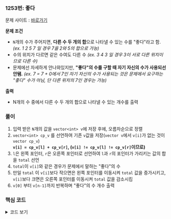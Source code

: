 ### 1253번: 좋다

문제 사이트 : [바로가기](https://www.acmicpc.net/problem/1253)

**문제 조건**
- `N`개의 수가 주어지면, **다른 수 두 개의 합**으로 나타낼 수 있는 수를 "좋다"라고 함. _(ex. 1 2 5 7 일 경우 7을 2와 5의 합으로 가능)_
- 수의 위치가 다르면 같은 수여도 다른 수 _(ex. 3 4 3 일 경우 3이 서로 다른 위치이므로 다른 수)_
- 문제에선 자세하게 안나와있지만, **"좋다"의 수를 구할 때 자기 자신의 수가 사용되선 안됌.**
_(ex. 7 = 7 + 0에서 7인 자기 자신의 수가 사용되는 것은 문제에서 요구하는 "좋다" 수가 아님, 단 다른 위치의 7인 경우는 가능)_

**출력**  
- N개의 수 중에서 다른 수 두 개의 합으로 나타낼 수 있는 개수를 출력

### 풀이
1. 입력 받은 `N`개의 값을 `vector<int> v`에 저장 후에, 오름차순으로 정렬
2. `vector<int> cp_v` 를 선언하여 기존 `v`값을 저장(`vector v`에서 `v[i]`가 없는 것이 `vector cp_v`)  
**`v[i] = cp_v[l] + cp_v[r]`, (`v[i] != cp_v[l] != cp_v[r]`이므로)**
3. `l`은 왼쪽 포인터, `r`은 오른쪽 포인터로 선언하여 `l`과 `r`의 포인터가 가리키는 값의 합을 `total` 선언
4. `total`이 `v[i]`와 같은 경우가 문제에서 말하는 "좋다"의 수
5. 만일 `total` 이 `v[i]`보다 작으면은 왼쪽 포인터를 이동시켜 `total` 값을 증가시키고, `v[i]`보다 크면은 오른쪽 포인터를 이동시켜 `total` 값을 감소시킴
6. `v[0]` 부터 `v[n-1]`까지 반복하며 "좋다"의 수 개수 출력

### 핵심 코드

<details>
<summary>코드 보기</summary>

```cpp
void solve() {
    for(int i = 0; i < n; i++) {
        int l = 0;
        int r = n - 2;
        vector<int> cp_v = v;
        cp_v.erase(cp_v.begin() + i);
        
        while(l < r) {
            int total = cp_v[l] + cp_v[r];
            if(v[i] == total) {
                res++;
                break;
            }
            else if(total < v[i]) l++;
            else if(total > v[i]) r--;
        }
    }
    cout << res << '\n';
}
```
- `l`은 왼쪽 포인터, `r`은 오른쪽 포인터(`cp_v`는 `v`에 비해 원소 1개가 없으므로 인덱스가 `n-2`까지 존재)
- `cp_v`에 `v`를 원소들을 복사하고, `i`번째의 원소를 지움(합이 `v[i]`인 것을 구할 때 `v[i]`값이 사용되선 안되기 때문)
- `total`로 `cp_v`의 왼쪽 포인터와 오른쪽 포인터 합을 저장하고, `v[i]`값과 비교
- `total`이 `v[i]`보다 작을 시 왼쪽 포인터를 이동시키며 `total`값을 증가시키고, `v[i]`보다 클 시 오른쪽 포인터를 이동시켜 `total`값을 감소시키도록 함.
</details>